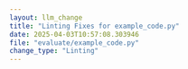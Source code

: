 ```yaml
---
layout: llm_change
title: "Linting Fixes for example_code.py"
date: 2025-04-03T10:57:08.303946
file: "evaluate/example_code.py"
change_type: "Linting"
---
```


